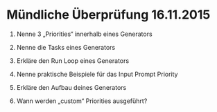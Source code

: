 # Mündliche Überprüfung 16.11.2015

1. Nenne 3 „Priorities“ innerhalb eines Generators

2. Nenne die Tasks eines Generators

3. Erkläre den Run Loop eines Generators

4. Nenne praktische Beispiele für das Input Prompt Priority

5. Erkläre den Aufbau deines Generators

6. Wann werden „custom“ Priorities ausgeführt?